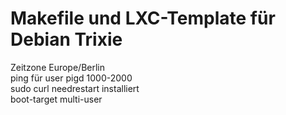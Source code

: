 # Makefile und LXC-Template für Debian Trixie
Zeitzone Europe/Berlin\
ping für user pigd 1000-2000\
sudo curl needrestart installiert\
boot-target multi-user
